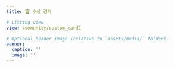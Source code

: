 ```yaml
---
title: 🏆 수상 경력

# Listing view
view: community/custom_card2

# Optional header image (relative to `assets/media/` folder).
banner:
  caption: ''
  image: ''
---
```


